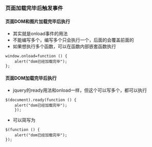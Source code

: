 ### 页面加载完毕后触发事件

#### 页面DOM和图片加载完毕后执行
* 其实就是onload事件的用法
* 不能编写多个，编写多个只会执行一个，后面的会覆盖前面的
* 如果想执行多个函数，可以在函数内部嵌套函数执行
```
window.onload=function () {
    alert("dom已经加载完毕");
};
```


#### 页面DOM加载完毕后执行
* jquery的ready用法和onload一样，但这个可以写多个，都可以执行
```
$(document).ready(function () {
    alert("dom已经加载完毕");
    });
```
* 可以简写为
```
$(function () {
    alert("dom已经加载完毕");
});
```
